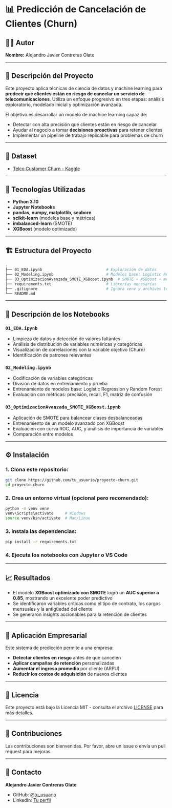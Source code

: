 # 📊 Predicción de Cancelación de Clientes (Churn)

## 🧑‍💻 Autor 
**Nombre:** Alejandro Javier Contreras Olate

---

## 🎯 Descripción del Proyecto

Este proyecto aplica técnicas de ciencia de datos y machine learning para **predecir qué clientes están en riesgo de cancelar un servicio de telecomunicaciones**. Utiliza un enfoque progresivo en tres etapas: análisis exploratorio, modelado inicial y optimización avanzada.

El objetivo es desarrollar un modelo de machine learning capaz de:
- Detectar con alta precisión qué clientes están en riesgo de cancelar
- Ayudar al negocio a tomar **decisiones proactivas** para retener clientes
- Implementar un pipeline de trabajo replicable para problemas de churn

---

## 🚀 Dataset

- [Telco Customer Churn - Kaggle](https://www.kaggle.com/datasets/blastchar/telco-customer-churn)

---

## 🧠 Tecnologías Utilizadas

- **Python 3.10**
- **Jupyter Notebooks**
- **pandas, numpy, matplotlib, seaborn**
- **scikit-learn** (modelos base y métricas)
- **imbalanced-learn** (SMOTE)
- **XGBoost** (modelo optimizado)

---

## 🏗️ Estructura del Proyecto

```bash
.
├── 01_EDA.ipynb                            # Exploración de datos
├── 02_Modeling.ipynb                       # Modelos base: Logistic Regression, Random Forest
├── 03_OptimizacionAvanzada_SMOTE_XGBoost.ipynb  # SMOTE + XGBoost + métricas avanzadas
├── requirements.txt                        # Librerías necesarias
├── .gitignore                              # Ignora venv y archivos temporales
└── README.md
```

---

## 📁 Descripción de los Notebooks

### `01_EDA.ipynb`
- Limpieza de datos y detección de valores faltantes
- Análisis de distribución de variables numéricas y categóricas
- Visualización de correlaciones con la variable objetivo (Churn)
- Identificación de patrones relevantes

### `02_Modeling.ipynb`
- Codificación de variables categóricas
- División de datos en entrenamiento y prueba
- Entrenamiento de modelos base: Logistic Regression y Random Forest
- Evaluación con métricas: precisión, recall, F1, matriz de confusión

### `03_OptimizacionAvanzada_SMOTE_XGBoost.ipynb`
- Aplicación de SMOTE para balancear clases desbalanceadas
- Entrenamiento de un modelo avanzado con XGBoost
- Evaluación con curva ROC, AUC, y análisis de importancia de variables
- Comparación entre modelos

---

## ⚙️ Instalación

### 1. Clona este repositorio:
```bash
git clone https://github.com/tu_usuario/proyecto-churn.git
cd proyecto-churn
```

### 2. Crea un entorno virtual (opcional pero recomendado):
```bash
python -m venv venv
venv\Scripts\activate     # Windows
source venv/bin/activate  # Mac/Linux
```

### 3. Instala las dependencias:
```bash
pip install -r requirements.txt
```

### 4. Ejecuta los notebooks con Jupyter o VS Code

---

## 📈 Resultados

- El modelo **XGBoost optimizado con SMOTE** logró un **AUC superior a 0.85**, mostrando un excelente poder predictivo
- Se identificaron variables críticas como el tipo de contrato, los cargos mensuales y la antigüedad del cliente
- Se generaron insights accionables para la retención de clientes

---

## 💼 Aplicación Empresarial

Este sistema de predicción permite a una empresa:

- **Detectar clientes en riesgo** antes de que cancelen
- **Aplicar campañas de retención** personalizadas
- **Aumentar el ingreso promedio** por cliente (ARPU)
- **Reducir los costos de adquisición** de nuevos clientes

---

## 📄 Licencia

Este proyecto está bajo la Licencia MIT - consulta el archivo [LICENSE](LICENSE) para más detalles.

---

## 🤝 Contribuciones

Las contribuciones son bienvenidas. Por favor, abre un issue o envía un pull request para mejoras.

---

## 📧 Contacto

**Alejandro Javier Contreras Olate**
- GitHub: [@tu_usuario](https://github.com/tu_usuario)
- LinkedIn: [Tu perfil](https://linkedin.com/in/tu_perfil)



